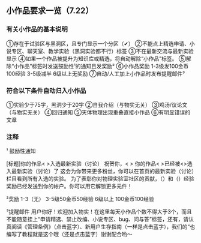 ## 小作品要求一览（7.22）

### 有关小作品的基本说明

①存在于试验区与黑洞区，且专门显示一个分区（✔）
②不能点上精选申请、小说专区、聊天室、教学实验（黑洞实验都不行）标签
③不在最新交流与最新实验显示
④如果一个作品被提升为知识库或精选，将自动解除“小作品”标签。
⑤解除“小作品”标签时发送鼓励性¹的通知且发奖励²
⑥小作品奖励
  1-3级发100金币100经验
  3-5级减半
  6级以上无奖励
⑦自动/人工加上小作品时发布提醒邮件³


### 符合以下条件自动归入小作品
①实验少于75字，黑洞少于20字
②自我介绍（与物实无关）
③鸡汤/议论文（与物实无关）
④回归通知
⑤天体物理出现重叠直接小作品
⑥有明显错误的文章


### 注释
¹ 鼓励性通知

[标题]你的作品<   >入选最新实验（讨论）
祝贺你，<  >
你的作品<   >已经被<>选入最新实验（讨论）了
这会为你带来更多粉丝，你可以在首页的最新实验（讨论）栏目看到所有入选的实验。
为了表彰你对物理实验室社区的贡献，（）和（）经验奖励已经发送到你的帐户。你可以用它解锁更多元件！


²奖励
1-3（无）
3-5级50金币50经验
6级以上 100金币100经验


³提醒邮件
用户你好！欢迎加入物实！在这里每天小作品个数不得大于3个，而且不能随意挂上“申请精选、禁止改编、小说专区、bug、问与答”标签，还有，请认真阅读《管理条例》（点击蓝字）、新用户生存指南（一样是点击蓝字），我们的“也编写了教程就是这个哦（还是点击蓝字）谢谢配合哟～